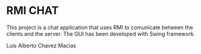 # RMI CHAT

This project is a chat application that uses RMI to comunicate between the clients and the server.
The GUI has been developed with Swing framework.

Luis Alberto Chavez Macias
